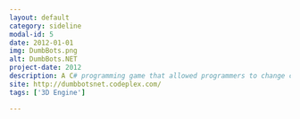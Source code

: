 ```yaml
---
layout: default
category: sideline
modal-id: 5
date: 2012-01-01
img: DumbBots.png
alt: DumbBots.NET
project-date: 2012
description: A C# programming game that allowed programmers to change code that controlled an AI player in real time.<br/>Featured on Coding4Fun.
site: http://dumbbotsnet.codeplex.com/
tags: ['3D Engine']

---
```

